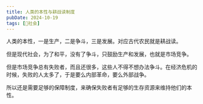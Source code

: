 ```yaml
---
title: 人类的本性与耕战读制度
pubDate: 2024-10-19
tags: [👫社会]
---
```


人类的本性，一是生产，二是争斗，三是发展。对应古代农民就是耕战读。

但是现代社会，为了和平，没有了争斗，只鼓励生产和发展，也就是市场竞争。

但是市场竞争总有失败者，而且还很多，这些人不得不想办法争斗。在经济危机的时候，失败的人太多了，于是要么内部革命，要么外部战争。

所以还是需要足够的保障制度，来确保失败者有足够的生存资源来维持他们的本性。
